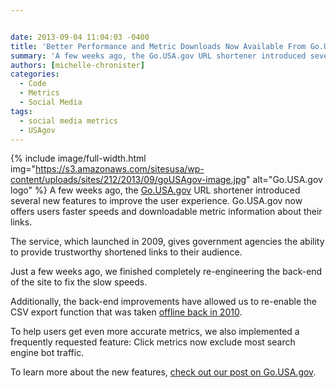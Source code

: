 ```yaml
---


date: 2013-09-04 11:04:03 -0400
title: 'Better Performance and Metric Downloads Now Available From Go.USA.gov'
summary: 'A few weeks ago, the Go.USA.gov URL shortener introduced several new features to improve the user experience. Go.USA.gov now offers users faster speeds and downloadable metric information about their links. The service, which launched in 2009, gives government agencies the ability to provide trustworthy shortened links to their audience. Just a'
authors: [michelle-chronister]
categories:
  - Code
  - Metrics
  - Social Media
tags:
  - social media metrics
  - USAgov
---
```


{% include image/full-width.html img="https://s3.amazonaws.com/sitesusa/wp-content/uploads/sites/212/2013/09/goUSAgov-image.jpg" alt="Go.USA.gov logo" %}
A few weeks ago, the [Go.USA.gov](https://go.usa.gov/) URL shortener introduced several new features to improve the user experience. Go.USA.gov now offers users faster speeds and downloadable metric information about their links.

The service, which launched in 2009, gives government agencies the ability to provide trustworthy shortened links to their audience.

Just a few weeks ago, we finished completely re-engineering the back-end of the site to fix the slow speeds.

Additionally, the back-end improvements have allowed us to re-enable the CSV export function that was taken [offline back in 2010](http://go.usa.gov/node/10?utm_medium=email&utm_source=govdelivery).

To help users get even more accurate metrics, we also implemented a frequently requested feature: Click metrics now exclude most search engine bot traffic.

To learn more about the new features, [check out our post on Go.USA.gov](http://go.usa.gov/node/71).